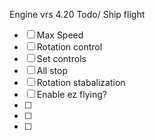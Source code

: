 Engine vrs 4.20
Todo/
 Ship flight
- [ ] Max Speed
- [ ] Rotation control
- [ ] Set controls
- [ ] All stop
- [ ] Rotation stabalization
- [ ] Enable ez flying?
- [ ] 
- [ ] 
- [ ]


